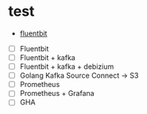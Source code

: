 # test

- [fluentbit](FLUENT.md)

- [ ] Fluentbit
- [ ] Fluentbit + kafka
- [ ] Fluentbit + kafka + debizium
- [ ] Golang Kafka Source Connect -> S3
- [ ] Prometheus
- [ ] Prometheus + Grafana
- [ ] GHA
